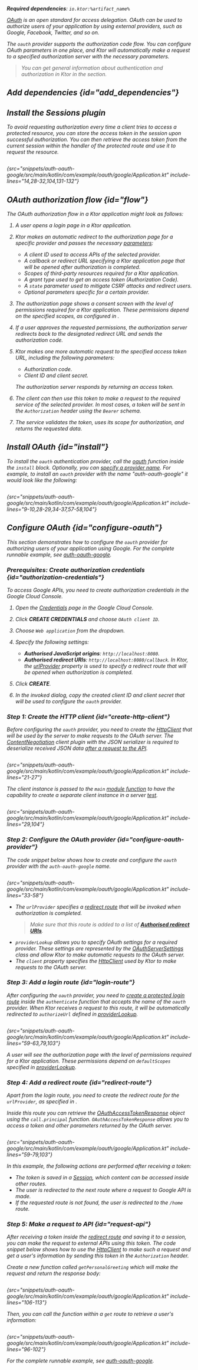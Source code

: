 [//]: # (title: OAuth)

<show-structure for="chapter" depth="2"/>
<primary-label ref="server-plugin"/>

<var name="plugin_name" value="OAuth"/>
<var name="artifact_name" value="ktor-server-auth"/>

<tldr>
<p>
<b>Required dependencies</b>: <code>io.ktor:%artifact_name%</code>
</p>
<var name="example_name" value="auth-oauth-google"/>
<include from="lib.topic" element-id="download_example"/>
<include from="lib.topic" element-id="native_server_supported"/>
</tldr>

[OAuth](https://oauth.net/) is an open standard for access delegation. OAuth can be used to authorize users of your
application by using external providers, such as Google, Facebook, Twitter, and so on.

The `oauth` provider supports the authorization code flow. You can configure OAuth parameters in one place, and Ktor
will automatically make a request to a specified authorization server with the necessary parameters.

> You can get general information about authentication and authorization in Ktor in the [](server-auth.md) section.

## Add dependencies {id="add_dependencies"}

<include from="lib.topic" element-id="add_ktor_artifact_intro"/>
<include from="lib.topic" element-id="add_ktor_artifact"/>

## Install the Sessions plugin

To avoid requesting authorization every time a client tries to access a protected resource, you can store the access
token in the session upon successful authorization.
You can then retrieve the access token from the current session within the handler of the protected route and use it to
request the resource.

```kotlin
```

{src="snippets/auth-oauth-google/src/main/kotlin/com/example/oauth/google/Application.kt" include-lines="14,28-32,104,131-132"}

## OAuth authorization flow {id="flow"}

The OAuth authorization flow in a Ktor application might look as follows:

1. A user opens a login page in a Ktor application.
2. Ktor makes an automatic redirect to the authorization page for a specific provider and passes the
   necessary [parameters](#configure-oauth-provider):
    * A client ID used to access APIs of the selected provider.
    * A callback or redirect URL specifying a Ktor application page that will be opened after authorization is
      completed.
    * Scopes of third-party resources required for a Ktor application.
    * A grant type used to get an access token (Authorization Code).
    * A `state` parameter used to mitigate CSRF attacks and redirect users.
    * Optional parameters specific for a certain provider.
3. The authorization page shows a consent screen with the level of permissions required for a Ktor application. These
   permissions depend on the specified scopes, as configured in [](#configure-oauth-provider).
4. If a user approves the requested permissions, the authorization server redirects back to the designated redirect URL
   and sends the authorization code.
5. Ktor makes one more automatic request to the specified access token URL, including the following parameters:
    * Authorization code.
    * Client ID and client secret.

   The authorization server responds by returning an access token.
6. The client can then use this token to make a request to the required service of the selected provider. In most cases,
   a token will be sent in the `Authorization` header using the `Bearer` schema.
7. The service validates the token, uses its scope for authorization, and returns the requested data.

## Install OAuth {id="install"}

To install the `oauth` authentication provider, call
the [oauth](https://api.ktor.io/ktor-server-auth/io.ktor.server.auth/oauth.html)
function inside the `install` block. Optionally, you can [specify a provider name](server-auth.md#provider-name).
For example, to install an `oauth` provider with the name "auth-oauth-google" it would look like the following:

```kotlin
```

{src="snippets/auth-oauth-google/src/main/kotlin/com/example/oauth/google/Application.kt" include-lines="9-10,28-29,34-37,57-58,104"}

## Configure OAuth {id="configure-oauth"}

This section demonstrates how to configure the `oauth` provider for authorizing users of your application using Google.
For the complete runnable example,
see [auth-oauth-google](https://github.com/ktorio/ktor-documentation/tree/%ktor_version%/codeSnippets/snippets/auth-oauth-google).

### Prerequisites: Create authorization credentials {id="authorization-credentials"}

To access Google APIs, you need to create authorization credentials in the Google Cloud Console.

1. Open the [Credentials](https://console.cloud.google.com/apis/credentials) page in the Google Cloud Console.
2. Click **CREATE CREDENTIALS** and choose `OAuth client ID`.
3. Choose `Web application` from the dropdown.
4. Specify the following settings:
    * **Authorised JavaScript origins**: `http://localhost:8080`.
    * **Authorised redirect URIs**: `http://localhost:8080/callback`.
      In Ktor, the [urlProvider](#configure-oauth-provider) property is used to specify a redirect route that will be
      opened when authorization is completed.

5. Click **CREATE**.
6. In the invoked dialog, copy the created client ID and client secret that will be used to configure the `oauth`
   provider.

### Step 1: Create the HTTP client {id="create-http-client"}

Before configuring the `oauth` provider, you need to create the [HttpClient](client-create-and-configure.md) that will be used by the
server to make requests to the OAuth server. The [ContentNegotiation](client-serialization.md) client plugin with the
JSON serializer is required to deserialize received JSON data [after a request to the API](#request-api).

```kotlin
```

{src="snippets/auth-oauth-google/src/main/kotlin/com/example/oauth/google/Application.kt" include-lines="21-27"}

The client instance is passed to the `main` [module function](server-modules.md) to have the capability to create a separate
client instance in a server [test](server-testing.md).

```kotlin
```

{src="snippets/auth-oauth-google/src/main/kotlin/com/example/oauth/google/Application.kt" include-lines="29,104"}

### Step 2: Configure the OAuth provider {id="configure-oauth-provider"}

The code snippet below shows how to create and configure the `oauth` provider with the `auth-oauth-google` name.

```kotlin
```

{src="snippets/auth-oauth-google/src/main/kotlin/com/example/oauth/google/Application.kt" include-lines="33-58"}

* The `urlProvider` specifies a [redirect route](#redirect-route) that will be invoked when authorization is completed.
  > Make sure that this route is added to a list of [**Authorised redirect URIs**](#authorization-credentials).
* `providerLookup` allows you to specify OAuth settings for a required provider. These settings are represented by
  the [OAuthServerSettings](https://api.ktor.io/ktor-server-auth/io.ktor.server.auth/-o-auth-server-settings/index.html)
  class and allow Ktor to make automatic requests to the OAuth server.
* The `client` property specifies the [HttpClient](#create-http-client) used by Ktor to make requests to the OAuth
  server.

### Step 3: Add a login route {id="login-route"}

After configuring the `oauth` provider, you need
to [create a protected login route](server-auth.md#authenticate-route) inside the `authenticate` function that
accepts the name of the `oauth` provider. When Ktor receives a request to this route, it will be automatically
redirected to `authorizeUrl` defined
in [providerLookup](#configure-oauth-provider).

```kotlin
```

{src="snippets/auth-oauth-google/src/main/kotlin/com/example/oauth/google/Application.kt" include-lines="59-63,79,103"}

A user will see the authorization page with the level of permissions required for a Ktor application. These permissions
depend on `defaultScopes` specified in [providerLookup](#configure-oauth-provider).

### Step 4: Add a redirect route {id="redirect-route"}

Apart from the login route, you need to create the redirect route for the `urlProvider`, as specified
in [](#configure-oauth-provider).

Inside this route you can retrieve
the [OAuthAccessTokenResponse](https://api.ktor.io/ktor-server-auth/io.ktor.server.auth/-o-auth-access-token-response/index.html)
object using the `call.principal` function. `OAuthAccessTokenResponse` allows you to access a token and other parameters
returned by the OAuth server.

```kotlin
```

{src="snippets/auth-oauth-google/src/main/kotlin/com/example/oauth/google/Application.kt" include-lines="59-79,103"}

In this example, the following actions are performed after receiving a token:

* The token is saved in a [Session](server-sessions.md), which content can be accessed inside other routes.
* The user is redirected to the next route where a request to Google API is made.
* If the requested route is not found, the user is redirected to the `/home` route.

### Step 5: Make a request to API {id="request-api"}

After receiving a token inside the [redirect route](#redirect-route) and saving it to a session, you can make the
request to external APIs using this token. The code snippet below shows how to use the [HttpClient](#create-http-client)
to make such a request and get a user's information by sending this token in the `Authorization` header.

Create a new function called `getPersonalGreeting` which will make the request and return the response body:

```kotlin
```

{src="snippets/auth-oauth-google/src/main/kotlin/com/example/oauth/google/Application.kt" include-lines="106-113"}

Then, you can call the function within a `get` route to retrieve a user's information:

```kotlin
```

{src="snippets/auth-oauth-google/src/main/kotlin/com/example/oauth/google/Application.kt" include-lines="96-102"}

For the complete runnable example,
see [auth-oauth-google](https://github.com/ktorio/ktor-documentation/tree/%ktor_version%/codeSnippets/snippets/auth-oauth-google). 
